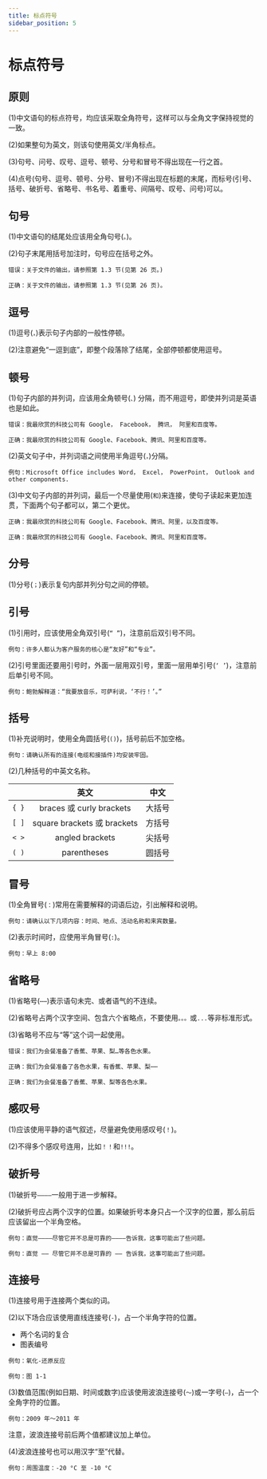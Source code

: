 ```yaml
---
title: 标点符号
sidebar_position: 5
---
```


# 标点符号

## 原则

(1)中文语句的标点符号，均应该采取全角符号，这样可以与全角文字保持视觉的一致。

(2)如果整句为英文，则该句使用英文/半角标点。

(3)句号、问号、叹号、逗号、顿号、分号和冒号不得出现在一行之首。

(4)点号(句号、逗号、顿号、分号、冒号)不得出现在标题的末尾，而标号(引号、括号、破折号、省略号、书名号、着重号、间隔号、叹号、问号)可以。

## 句号

(1)中文语句的结尾处应该用全角句号(`。`)。

(2)句子末尾用括号加注时，句号应在括号之外。

```text
错误：关于文件的输出，请参照第 1.3 节(见第 26 页。)

正确：关于文件的输出，请参照第 1.3 节(见第 26 页)。
```

## 逗号

(1)逗号(`，`)表示句子内部的一般性停顿。

(2)注意避免“一逗到底”，即整个段落除了结尾，全部停顿都使用逗号。

## 顿号

(1)句子内部的并列词，应该用全角顿号(`、`) 分隔，而不用逗号，即使并列词是英语也是如此。

```text
错误：我最欣赏的科技公司有 Google， Facebook， 腾讯， 阿里和百度等。

正确：我最欣赏的科技公司有 Google、Facebook、腾讯、阿里和百度等。
```

(2)英文句子中，并列词语之间使用半角逗号(`，`)分隔。

```text
例句：Microsoft Office includes Word， Excel， PowerPoint， Outlook and other components.
```

(3)中文句子内部的并列词，最后一个尽量使用(`和`)来连接，使句子读起来更加连贯，下面两个句子都可以，第二个更优。

```text
正确：我最欣赏的科技公司有 Google、Facebook、腾讯、阿里，以及百度等。

正确：我最欣赏的科技公司有 Google、Facebook、腾讯、阿里和百度等。
```

## 分号

(1)分号(`；`)表示复句内部并列分句之间的停顿。

## 引号

(1)引用时，应该使用全角双引号(`“ ”`)，注意前后双引号不同。

```text
例句：许多人都认为客户服务的核心是“友好”和“专业”。
```

(2)引号里面还要用引号时，外面一层用双引号，里面一层用单引号(`‘ ’`)，注意前后单引号不同。

```text
例句：鲍勃解释道：“我要放音乐，可萨利说，‘不行！’。”
```

## 括号

(1)补充说明时，使用全角圆括号(`()`)，括号前后不加空格。

```text
例句：请确认所有的连接(电缆和接插件)均安装牢固。
```

(2)几种括号的中英文名称。

|       |             英文            |   中文 |
|-------|:---------------------------:|:-------:|
| `{ }` | braces 或 curly brackets    | 大括号 |
| `[ ]` | square brackets 或 brackets | 方括号 |
| `< >` | angled brackets             | 尖括号 |
| `( )` | parentheses                 | 圆括号 |

## 冒号

(1)全角冒号(`：`)常用在需要解释的词语后边，引出解释和说明。

```text
例句：请确认以下几项内容：时间、地点、活动名称和来宾数量。
```

(2)表示时间时，应使用半角冒号(`:`)。

```text
例句：早上 8:00
```

## 省略号

(1)省略号(`⋯⋯`)表示语句未完、或者语气的不连续。

(2)省略号占两个汉字空间、包含六个省略点，不要使用`。。。`或`...`等非标准形式。

(3)省略号不应与“等”这个词一起使用。

```text
错误：我们为会餐准备了香蕉、苹果、梨…等各色水果。

正确：我们为会餐准备了各色水果，有香蕉、苹果、梨⋯⋯

正确：我们为会餐准备了香蕉、苹果、梨等各色水果。
```

## 感叹号

(1)应该使用平静的语气叙述，尽量避免使用感叹号(`！`)。

(2)不得多个感叹号连用，比如`！！`和`!!!`。

## 破折号

(1)破折号`————`一般用于进一步解释。

(2)破折号应占两个汉字的位置。如果破折号本身只占一个汉字的位置，那么前后应该留出一个半角空格。

```text
例句：直觉————尽管它并不总是可靠的————告诉我，这事可能出了些问题。

例句：直觉 —— 尽管它并不总是可靠的 —— 告诉我，这事可能出了些问题。
```

## 连接号

(1)连接号用于连接两个类似的词。

(2)以下场合应该使用直线连接号(`-`)，占一个半角字符的位置。

- 两个名词的复合
- 图表编号

```text
例句：氧化-还原反应

例句：图 1-1
```

(3)数值范围(例如日期、时间或数字)应该使用波浪连接号(`～`)或一字号(`—`)，占一个全角字符的位置。

```text
例句：2009 年～2011 年
```

注意，波浪连接号前后两个值都建议加上单位。

(4)波浪连接号也可以用汉字“至”代替。

```text
例句：周围温度：-20 °C 至 -10 °C
```
